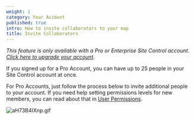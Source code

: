 ```yaml
---
weight: 1
category: Your Account
published: true
intro: How to invite collaborators to your map
title: Invite Collaborators
---
```

_This feature is only available with a Pro or Enterprise Site Control account. [Click here to upgrade your account](https://sitecontrol.us/plans#p=level1)._

If you signed up for a Pro Account, you can have up to 25 people in your Site Control account at once.

For Pro Accounts, just follow the process below to invite additional people to your account. If you need help setting permissions levels for new members, you can read about that in [User Permissions](https://loveland.github.io/support/articles/user-permissions/).

![aH73B4lXnp.gif]({{site.baseurl}}/img/aH73B4lXnp.gif)
